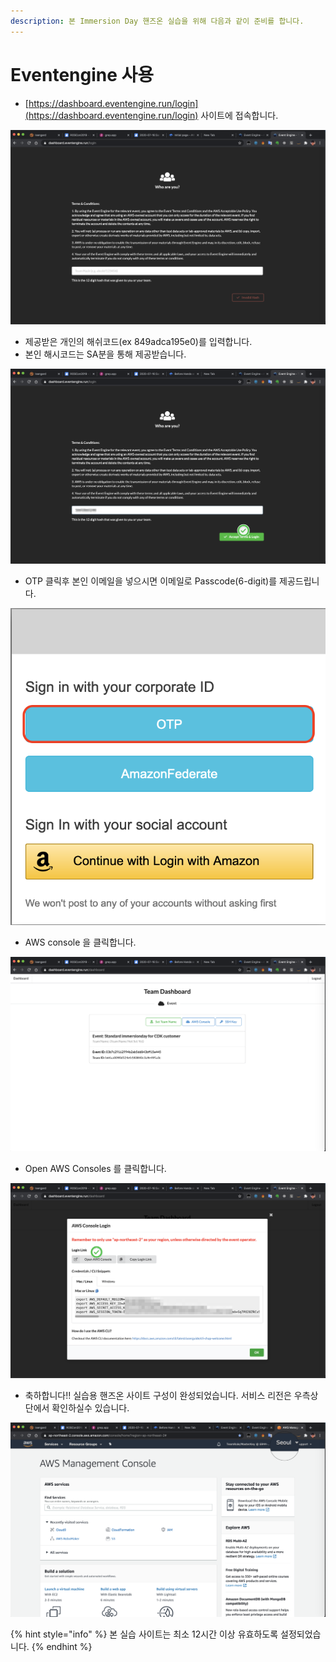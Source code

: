 ```yaml
---
description: 본 Immersion Day 핸즈온 실습을 위해 다음과 같이 준비를 합니다.
---
```


# Eventengine 사용

* [https://dashboard.eventengine.run/login](https://dashboard.eventengine.run/login) 사이트에 접속합니다.

![](.gitbook/assets/image%20%2813%29.png)

* 제공받은 개인의 해쉬코드\(ex 849adca195e0\)를 입력합니다.
* 본인 해시코드는 SA분을 통해 제공받습니다.

![](.gitbook/assets/image%20%283%29.png)

* OTP 클릭후 본인 이메일을 넣으시면 이메일로 Passcode\(6-digit\)를 제공드립니다. 

![](.gitbook/assets/image%20%2811%29.png)

* AWS console 을 클릭합니다.

![](.gitbook/assets/image%20%282%29.png)



* Open AWS Consoles 를 클릭합니다.

![](.gitbook/assets/image%20%288%29.png)

* 축하합니다!! 실습용 핸즈온 사이트 구성이 완성되었습니다. 서비스 리전은 우측상단에서 확인하실수 있습니다.

![](.gitbook/assets/image%20%286%29.png)

{% hint style="info" %}
본 실습 사이트는 최소 12시간 이상 유효하도록 설정되었습니다.
{% endhint %}

